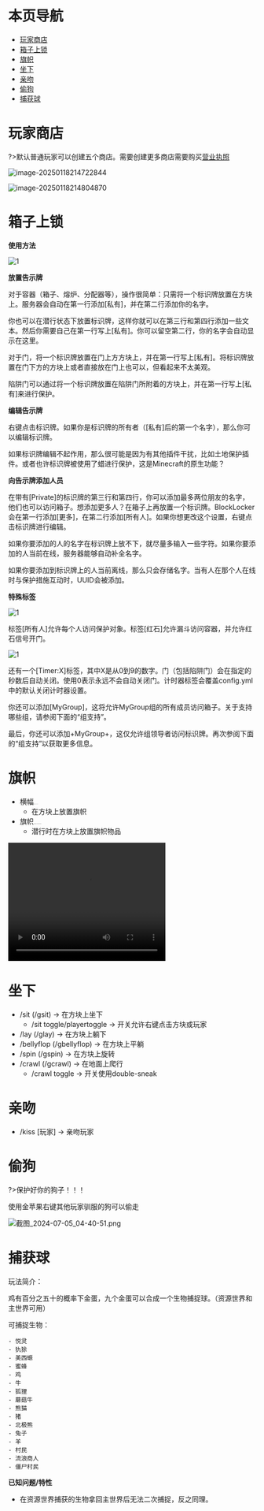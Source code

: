 # 本页导航

- [玩家商店](#玩家商店)
- [箱子上锁](#箱子上锁)
- [旗帜](#旗帜)
- [坐下](#坐下)
- [亲吻](#亲吻)
- [偷狗](#偷狗)
- [捕获球](#捕获球)


# 玩家商店

?>默认普通玩家可以创建五个商店。需要创建更多商店需要购买[营业执照](/教程/有趣的百科/有趣的物品#营业执照)

![image-20250118214722844](https://img-cdn.yvmou.cn/pigo/202501182147947.png) 

![image-20250118214804870](https://img-cdn.yvmou.cn/pigo/202501182148979.png) 

# 箱子上锁

**使用方法**

![1](https://img-cdn.yvmou.cn/pigo/202501162205069.png) 

**放置告示牌** 

对于容器（箱子、熔炉、分配器等），操作很简单：只需将一个标识牌放置在方块上。服务器会自动在第一行添加[私有]，并在第二行添加你的名字。

你也可以在潜行状态下放置标识牌，这样你就可以在第三行和第四行添加一些文本。然后你需要自己在第一行写上[私有]。你可以留空第二行，你的名字会自动显示在这里。

对于门，将一个标识牌放置在门上方方块上，并在第一行写上[私有]。将标识牌放置在门下方的方块上或者直接放在门上也可以，但看起来不太美观。

陷阱门可以通过将一个标识牌放置在陷阱门所附着的方块上，并在第一行写上[私有]来进行保护。

**编辑告示牌** 

右键点击标识牌。如果你是标识牌的所有者（[私有]后的第一个名字），那么你可以编辑标识牌。

如果标识牌编辑不起作用，那么很可能是因为有其他插件干扰，比如土地保护插件。或者也许标识牌被使用了蜡进行保护，这是Minecraft的原生功能？

**向告示牌添加人员** 

在带有[Private]的标识牌的第三行和第四行，你可以添加最多两位朋友的名字，他们也可以访问箱子。想添加更多人？在箱子上再放置一个标识牌。BlockLocker会在第一行添加[更多]，在第二行添加[所有人]。如果你想更改这个设置，右键点击标识牌进行编辑。

如果你要添加的人的名字在标识牌上放不下，就尽量多输入一些字符。如果你要添加的人当前在线，服务器能够自动补全名字。

如果你要添加到标识牌上的人当前离线，那么只会存储名字。当有人在那个人在线时与保护措施互动时，UUID会被添加。

**特殊标签**

![1](https://img-cdn.yvmou.cn/pigo/202501162206396.png) 

标签[所有人]允许每个人访问保护对象。标签[红石]允许漏斗访问容器，并允许红石信号开门。

![1](https://img-cdn.yvmou.cn/pigo/202501162206701.png) 

还有一个[Timer:X]标签，其中X是从0到9的数字。门（包括陷阱门）会在指定的秒数后自动关闭。使用0表示永远不会自动关闭门。计时器标签会覆盖config.yml中的默认关闭计时器设置。

你还可以添加[MyGroup]，这将允许MyGroup组的所有成员访问箱子。关于支持哪些组，请参阅下面的“组支持”。

最后，你还可以添加+MyGroup+，这仅允许组领导者访问标识牌。再次参阅下面的“组支持”以获取更多信息。

# 旗帜

- 横幅<img src="https://img-cdn.yvmou.cn/pigo/202501191927427.png" alt="image-20250119192712010" style="zoom:5%;" />
  - 在方块上放置旗帜
- 旗帜<img src="https://img-cdn.yvmou.cn/pigo/202501191927299.png" alt="image-20250119192756853" style="zoom:8%;" />
  - 潜行时在方块上放置旗帜物品

<video width="320" height="240" controls>
    <source src="https://cdn.yvmou.cn/_yvmou/arkwiki%E8%B5%84%E6%BA%90/flagsh.mp4" type="video/mp4">
</video>





# 坐下

- /sit (/gsit) -> 在方块上坐下
  - /sit toggle/playertoggle -> 开关允许右键点击方块或玩家
- /lay (/glay) -> 在方块上躺下
- /bellyflop (/gbellyflop) -> 在方块上平躺
- /spin (/gspin) -> 在方块上旋转
- /crawl (/gcrawl) -> 在地面上爬行
  - /crawl toggle -> 开关使用double-sneak

# 亲吻

- /kiss [玩家] -> 亲吻玩家

# 偷狗

?>保护好你的狗子！！！

使用金苹果右键其他玩家驯服的狗可以偷走

![截图_2024-07-05_04-40-51.png](https://img-cdn.yvmou.cn/pigo/202501191859833.png) 

# 捕获球

玩法简介：

鸡有百分之五十的概率下金蛋，九个金蛋可以合成一个生物捕捉球。（资源世界和主世界可用） 

可捕捉生物：

    - 悦灵
    - 犰狳
    - 美西螈
    - 蜜蜂
    - 鸡
    - 牛
    - 狐狸
    - 蘑菇牛
    - 熊猫
    - 猪
    - 北极熊
    - 兔子
    - 羊
    - 村民
    - 流浪商人
    - 僵尸村民

**已知问题/特性**

- 在资源世界捕获的生物拿回主世界后无法二次捕捉，反之同理。

